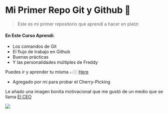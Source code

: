 # Mi Primer Repo Git y Github 🥰

> Este es mi primer repositorio que aprendí a hacer en platzi

#### En Este Curso Aprendí:

- Los comandos de Git
- El flujo de trabajo en Github
- Buenas prácticas
- Y las personalidades múltiples de Freddy

Puedes ir y aprender tu misma 👉🏼  [Here](https://platzi.com/cursos/git-github/ "Here")

- Agregado por mi para probar el Cherry-Picking

Le añado una imagen bonita motivacional que me gustó de un medio que se llama [El CEO](http://elceo.com "El CEO")

![](https://i.ibb.co/KWn0tNP/1616590881578.jpg)